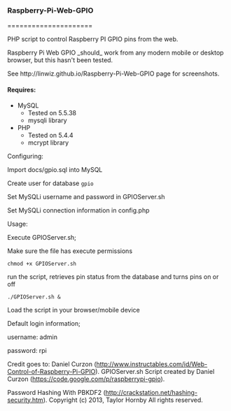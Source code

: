 <h3>Raspberry-Pi-Web-GPIO</h3>
=====================
<p>PHP script to control Raspberry PI GPIO pins from the web.</p>

<p>Raspberry Pi Web GPIO _should_ work from any modern mobile or desktop browser, but this hasn't been tested.</p>

<p>See http://linwiz.github.io/Raspberry-Pi-Web-GPIO page for screenshots.</p>

<h4>Requires:</h4>
<ul>
  <li>MySQL
    <ul>
    <li>Tested on 5.5.38</li>
    <li>mysqli library</li>
    </ul>
  </li>
  <li>PHP
    <ul>
    <li>Tested on 5.4.4</li>
    <li>mcrypt library</li>
    </ul>
  </li>
</ul>


Configuring:

Import docs/gpio.sql into MySQL

Create user for database `gpio`

Set MySQLi username and password in GPIOServer.sh

Set MySQLi connection information in config.php


Usage:

Execute GPIOServer.sh;

Make sure the file has execute permissions

```
chmod +x GPIOServer.sh
```
		
run the script, retrieves pin status from the database and turns pins on or off

```
./GPIOServer.sh &
```

Load the script in your browser/mobile device
	
		
Default login information;

username: admin

password: rpi

		
Credit goes to: Daniel Curzon (http://www.instructables.com/id/Web-Control-of-Raspberry-Pi-GPIO).
GPIOServer.sh Script created by Daniel Curzon (https://code.google.com/p/raspberrypi-gpio).
	
Password Hashing With PBKDF2 (http://crackstation.net/hashing-security.htm).
Copyright (c) 2013, Taylor Hornby
All rights reserved.